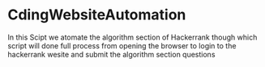 # CdingWebsiteAutomation
In this Scipt we atomate the algorithm section of Hackerrank though which script will done full process from opening the browser to login to the hackerrank wesite and submit the algorithm section questions
